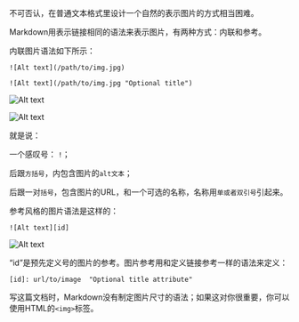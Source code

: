 不可否认，在普通文本格式里设计一个自然的表示图片的方式相当困难。

Markdown用表示链接相同的语法来表示图片，有两种方式：内联和参考。

内联图片语法如下所示：

	![Alt text](/path/to/img.jpg)

	![Alt text](/path/to/img.jpg "Optional title")

![Alt text](/path/to/img.jpg)

![Alt text](/path/to/img.jpg "Optional title")

就是说：

一个感叹号： `!`；

后跟`方括号`，内包含图片的`alt文本`；

后跟一对`括号`，包含图片的URL，和一个可选的名称，名称用`单或者双引号`引起来。

参考风格的图片语法是这样的：

	![Alt text][id]

![Alt text][id]

“id”是预先定义号的图片的参考。图片参考用和定义链接参考一样的语法来定义：

	[id]: url/to/image  "Optional title attribute"

[id]: url/to/image  "Optional title attribute"

写这篇文档时，Markdown没有制定图片尺寸的语法；如果这对你很重要，你可以使用HTML的`<img>`标签。